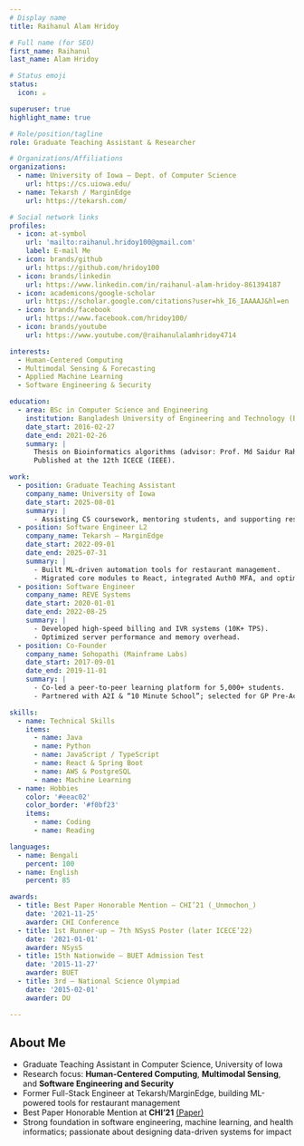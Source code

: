 ```yaml
---
# Display name
title: Raihanul Alam Hridoy

# Full name (for SEO)
first_name: Raihanul
last_name: Alam Hridoy

# Status emoji
status:
  icon: ☕️

superuser: true
highlight_name: true

# Role/position/tagline
role: Graduate Teaching Assistant & Researcher

# Organizations/Affiliations
organizations:
  - name: University of Iowa – Dept. of Computer Science
    url: https://cs.uiowa.edu/
  - name: Tekarsh / MarginEdge
    url: https://tekarsh.com/

# Social network links
profiles:
  - icon: at-symbol
    url: 'mailto:raihanul.hridoy100@gmail.com'
    label: E-mail Me
  - icon: brands/github
    url: https://github.com/hridoy100
  - icon: brands/linkedin
    url: https://www.linkedin.com/in/raihanul-alam-hridoy-861394187
  - icon: academicons/google-scholar
    url: https://scholar.google.com/citations?user=hk_I6_IAAAAJ&hl=en
  - icon: brands/facebook
    url: https://www.facebook.com/hridoy100/
  - icon: brands/youtube
    url: https://www.youtube.com/@raihanulalamhridoy4714

interests:
  - Human-Centered Computing
  - Multimodal Sensing & Forecasting
  - Applied Machine Learning
  - Software Engineering & Security

education:
  - area: BSc in Computer Science and Engineering
    institution: Bangladesh University of Engineering and Technology (BUET)
    date_start: 2016-02-27
    date_end: 2021-02-26
    summary: |
      Thesis on Bioinformatics algorithms (advisor: Prof. Md Saidur Rahman).  
      Published at the 12th ICECE (IEEE).

work:
  - position: Graduate Teaching Assistant
    company_name: University of Iowa
    date_start: 2025-08-01
    summary: |
      - Assisting CS coursework, mentoring students, and supporting research on ubiquitous computing & data visualization.
  - position: Software Engineer L2
    company_name: Tekarsh – MarginEdge
    date_start: 2022-09-01
    date_end: 2025-07-31
    summary: |
      - Built ML-driven automation tools for restaurant management.  
      - Migrated core modules to React, integrated Auth0 MFA, and optimized ordering workflows with AWS Lambda & Step Functions.
  - position: Software Engineer
    company_name: REVE Systems
    date_start: 2020-01-01
    date_end: 2022-08-25
    summary: |
      - Developed high-speed billing and IVR systems (10K+ TPS).  
      - Optimized server performance and memory overhead.
  - position: Co-Founder
    company_name: Sohopathi (Mainframe Labs)
    date_start: 2017-09-01
    date_end: 2019-11-01
    summary: |
      - Co-led a peer-to-peer learning platform for 5,000+ students.  
      - Partnered with A2I & “10 Minute School”; selected for GP Pre-Accelerator.

skills:
  - name: Technical Skills
    items:
      - name: Java
      - name: Python
      - name: JavaScript / TypeScript
      - name: React & Spring Boot
      - name: AWS & PostgreSQL
      - name: Machine Learning
  - name: Hobbies
    color: '#eeac02'
    color_border: '#f0bf23'
    items:
      - name: Coding
      - name: Reading

languages:
  - name: Bengali
    percent: 100
  - name: English
    percent: 85

awards:
  - title: Best Paper Honorable Mention – CHI’21 (_Unmochon_)
    date: '2021-11-25'
    awarder: CHI Conference
  - title: 1st Runner-up – 7th NSysS Poster (later ICECE’22)
    date: '2021-01-01'
    awarder: NSysS
  - title: 15th Nationwide – BUET Admission Test
    date: '2015-11-27'
    awarder: BUET
  - title: 3rd – National Science Olympiad
    date: '2015-02-01'
    awarder: DU

---
```

## About Me

 - Graduate Teaching Assistant in Computer Science, University of Iowa  
  - Research focus: **Human-Centered Computing**, **Multimodal Sensing**, and **Software Engineering and Security**  
  - Former Full-Stack Engineer at Tekarsh/MarginEdge, building ML-powered tools for restaurant management  
  - Best Paper Honorable Mention at **CHI’21** [(Paper)](https://dl.acm.org/doi/fullHtml/10.1145/3411764.3445154)
  - Strong foundation in software engineering, machine learning, and health informatics; passionate about designing data-driven systems for impact